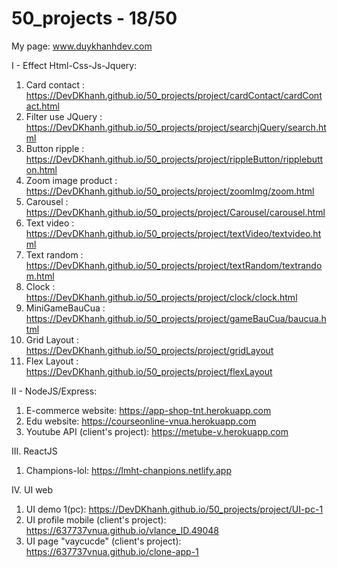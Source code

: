 # 50_projects - 18/50
My page: www.duykhanhdev.com



I - Effect Html-Css-Js-Jquery:
1. Card contact : https://DevDKhanh.github.io/50_projects/project/cardContact/cardContact.html
2. Filter use JQuery : https://DevDKhanh.github.io/50_projects/project/searchjQuery/search.html
3. Button ripple : https://DevDKhanh.github.io/50_projects/project/rippleButton/ripplebutton.html
4. Zoom image product : https://DevDKhanh.github.io/50_projects/project/zoomImg/zoom.html
5. Carousel : https://DevDKhanh.github.io/50_projects/project/Carousel/carousel.html
6. Text video : https://DevDKhanh.github.io/50_projects/project/textVideo/textvideo.html
7. Text random : https://DevDKhanh.github.io/50_projects/project/textRandom/textrandom.html
8. Clock : https://DevDKhanh.github.io/50_projects/project/clock/clock.html
9. MiniGameBauCua : https://DevDKhanh.github.io/50_projects/project/gameBauCua/baucua.html
10. Grid Layout : https://DevDKhanh.github.io/50_projects/project/gridLayout
10. Flex Layout : https://DevDKhanh.github.io/50_projects/project/flexLayout



II - NodeJS/Express:
1. E-commerce website: https://app-shop-tnt.herokuapp.com
2. Edu website: https://courseonline-vnua.herokuapp.com
3. Youtube API (client's project): https://metube-v.herokuapp.com

III. ReactJS
1. Champions-lol: https://lmht-chanpions.netlify.app

IV. UI web
1. UI demo 1(pc): https://DevDKhanh.github.io/50_projects/project/UI-pc-1
2. UI profile mobile (client's project): https://637737vnua.github.io/vlance_ID.49048
3. UI page "vaycucde" (client's project): https://637737vnua.github.io/clone-app-1
